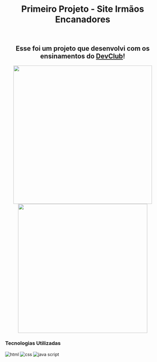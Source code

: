 <h1 align="center" font="500">Primeiro Projeto - Site Irmãos Encanadores</h1>
<br>
<h2 align="center">Esse foi um projeto que desenvolvi com os ensinamentos do <a href="https://rodolfomori.com.br/devclub">DevClub</a>!</h2>

<div align="center">
<img width="450px" src="https://github.com/devNeiBarbosa/Projeto-site-responsive/blob/main/img/desktop.png?raw=true"/>
<img width="420px" src="https://github.com/devNeiBarbosa/Projeto-site-responsive/blob/main/img/mobile.png?raw=true" />
</div>

<h3>Tecnologias Utilizadas</h3>
<div>
    <img align="center" alt="html" src="https://img.shields.io/badge/HTML-239120?style=for-the-badge&logo=html5&logoColor=white"/>
    <img align="center" alt="css" src="https://img.shields.io/badge/CSS-239120?&style=for-the-badge&logo=css3&logoColor=white"/>
    <img align="center" alt="java script" src="https://img.shields.io/badge/JavaScript-F7DF1E?style=for-the-badge&logo=javascript&logoColor=black"/>
</div>
